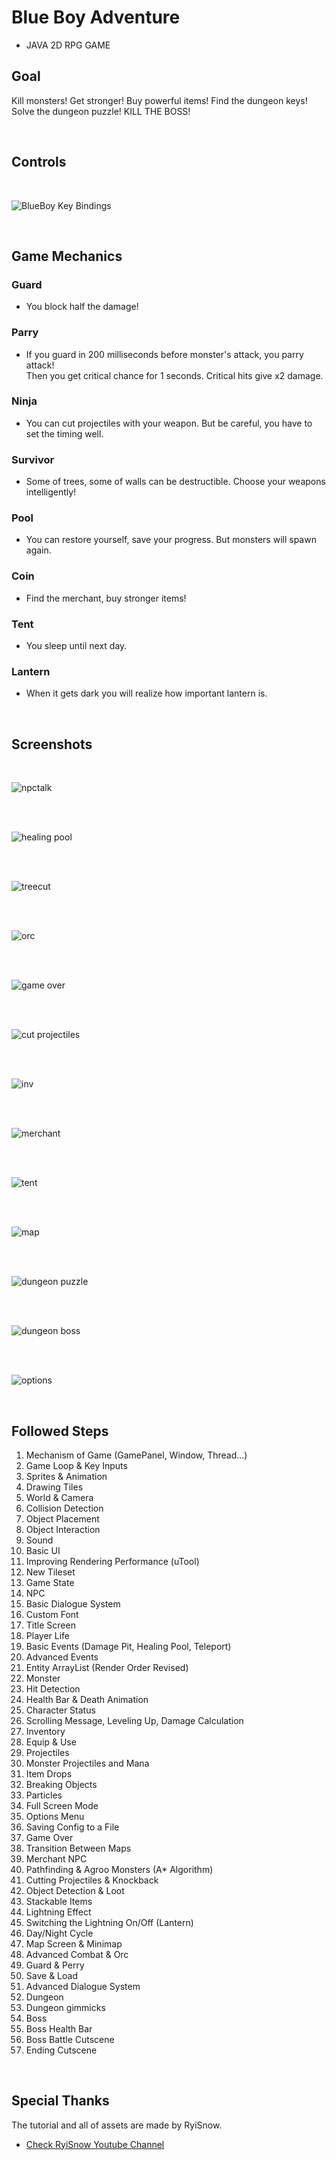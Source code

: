 # Blue Boy Adventure
* JAVA 2D RPG  GAME 

## Goal
Kill monsters! Get stronger! Buy powerful items! Find the dungeon keys! Solve the dungeon puzzle! KILL THE BOSS!

</br > 

## Controls

</br > 

![BlueBoy Key Bindings](https://user-images.githubusercontent.com/72252419/210120664-1d54d2c5-d4eb-4892-8b67-d9acfd206113.jpg)

</br > 

## Game Mechanics

<h3> Guard </h3>

* You block half the damage!
 
<h3> Parry </h3>    

* If you guard in 200 milliseconds before monster's attack, you parry attack!</br > 
Then you get critical chance for 1 seconds. Critical hits give x2 damage.

<h3> Ninja </h3>   

* You can cut projectiles with your weapon. But be careful, you have to set the timing well.
  
<h3> Survivor </h3> 

*  Some of trees, some of walls can be destructible. Choose your weapons intelligently!

<h3> Pool </h3>  

*  You can restore yourself, save your progress. But monsters will spawn again.
  
<h3> Coin </h3>  

* Find the merchant, buy stronger items!

<h3> Tent </h3>   

* You sleep until next day.
 
<h3> Lantern </h3>  

*  When it gets dark you will realize how important lantern is.

</br > 

## Screenshots

</br > 

![npctalk](https://user-images.githubusercontent.com/72252419/210121262-8d547a5a-8d35-4751-b01d-a8096f382086.png)

</br > </br > 

![healing pool](https://user-images.githubusercontent.com/72252419/210121379-8e4f7b78-bcbb-4d1a-a3f6-13b26e62e873.png)

</br > </br >

![treecut](https://user-images.githubusercontent.com/72252419/210121247-cbbeb4d3-bf36-4fc5-bfed-ce88491d1e52.png)

</br > </br >

![orc](https://user-images.githubusercontent.com/72252419/210121255-b8bb8287-c225-4b18-b6ae-1bc46ad3a103.png)

</br > </br >

![game over](https://user-images.githubusercontent.com/72252419/210121407-db1f1245-fe92-4a05-95ce-97dffe591342.png)

</br > </br >

![cut projectiles](https://user-images.githubusercontent.com/72252419/210121289-e289bb7f-9e30-442d-a1f1-6371d4c35597.png)

</br > </br >

![inv](https://user-images.githubusercontent.com/72252419/210121272-24ceb1ef-c152-4728-954f-423d0a98800b.png)

</br > </br >

![merchant](https://user-images.githubusercontent.com/72252419/210121279-60c27944-58ff-4adb-8d87-cfdce1f6e8f3.png)

</br > </br >

![tent](https://user-images.githubusercontent.com/72252419/210121374-7d5f8b91-0469-4605-9853-28292df23a3c.png)

</br > </br >

![map](https://user-images.githubusercontent.com/72252419/210121371-24a8c3fa-6914-466f-8efe-9b11c0828574.png)

</br > </br >

![dungeon puzzle](https://user-images.githubusercontent.com/72252419/210121392-4b9afc95-dd2d-4cca-ac19-b61a814810ca.png)

</br > </br >

![dungeon boss](https://user-images.githubusercontent.com/72252419/210121394-e461ea1d-1e73-446a-91cc-5363a58cfa0a.png)

</br > </br >

![options](https://user-images.githubusercontent.com/72252419/210121413-2bbcaa74-2130-48ca-9861-9ac969838c8f.png)

</br >

## Followed Steps
1.  Mechanism of Game (GamePanel, Window, Thread...)
2.  Game Loop & Key Inputs
3.  Sprites & Animation
4.  Drawing Tiles
5.  World & Camera
6.  Collision Detection
7.  Object Placement
8.  Object Interaction
9.  Sound
10. Basic UI
11. Improving Rendering Performance (uTool)
12. New Tileset
13. Game State
14. NPC
15. Basic Dialogue System
16. Custom Font
17. Title Screen
18. Player Life
19. Basic Events (Damage Pit, Healing Pool, Teleport)
20. Advanced Events
21. Entity ArrayList (Render Order Revised)
22. Monster
23. Hit Detection
24. Health Bar & Death Animation
25. Character Status
26. Scrolling Message, Leveling Up, Damage Calculation
27. Inventory
28. Equip & Use
29. Projectiles
30. Monster Projectiles and Mana
31. Item Drops
32. Breaking Objects
33. Particles
34. Full Screen Mode
35. Options Menu
36. Saving Config to a File
37. Game Over
38. Transition Between Maps
39. Merchant NPC
40. Pathfinding & Agroo Monsters (A* Algorithm)
41. Cutting Projectiles & Knockback
42. Object Detection & Loot
43. Stackable Items
44. Lightning Effect
45. Switching the Lightning On/Off (Lantern)
46. Day/Night Cycle
47. Map Screen & Minimap
48. Advanced Combat & Orc
49. Guard & Perry
50. Save & Load
51. Advanced Dialogue System
52. Dungeon
53. Dungeon gimmicks
54. Boss
55. Boss Health Bar
56. Boss Battle Cutscene
57. Ending Cutscene

</br > 

## Special Thanks

The tutorial and all of assets are made by RyiSnow.

* <a href="https://www.youtube.com/@RyiSnow"><p>Check RyiSnow Youtube Channel</p></a>
